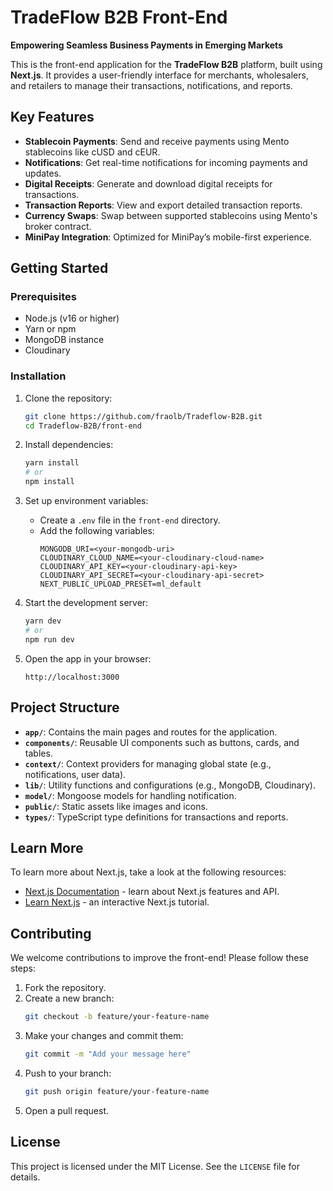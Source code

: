 # TradeFlow B2B Front-End

**Empowering Seamless Business Payments in Emerging Markets**

This is the front-end application for the **TradeFlow B2B** platform, built using **Next.js**. It provides a user-friendly interface for merchants, wholesalers, and retailers to manage their transactions, notifications, and reports.

## Key Features

- **Stablecoin Payments**: Send and receive payments using Mento stablecoins like cUSD and cEUR.
- **Notifications**: Get real-time notifications for incoming payments and updates.
- **Digital Receipts**: Generate and download digital receipts for transactions.
- **Transaction Reports**: View and export detailed transaction reports.
- **Currency Swaps**: Swap between supported stablecoins using Mento's broker contract.
- **MiniPay Integration**: Optimized for MiniPay’s mobile-first experience.

## Getting Started

### Prerequisites

- Node.js (v16 or higher)
- Yarn or npm
- MongoDB instance
- Cloudinary

### Installation

1. Clone the repository:

   ```bash
   git clone https://github.com/fraolb/Tradeflow-B2B.git
   cd Tradeflow-B2B/front-end
   ```

2. Install dependencies:

   ```bash
   yarn install
   # or
   npm install
   ```

3. Set up environment variables:

   - Create a `.env` file in the `front-end` directory.
   - Add the following variables:
     ```env
     MONGODB_URI=<your-mongodb-uri>
     CLOUDINARY_CLOUD_NAME=<your-cloudinary-cloud-name>
     CLOUDINARY_API_KEY=<your-cloudinary-api-key>
     CLOUDINARY_API_SECRET=<your-cloudinary-api-secret>
     NEXT_PUBLIC_UPLOAD_PRESET=ml_default
     ```

4. Start the development server:

   ```bash
   yarn dev
   # or
   npm run dev
   ```

5. Open the app in your browser:
   ```
   http://localhost:3000
   ```

## Project Structure

- **`app/`**: Contains the main pages and routes for the application.
- **`components/`**: Reusable UI components such as buttons, cards, and tables.
- **`context/`**: Context providers for managing global state (e.g., notifications, user data).
- **`lib/`**: Utility functions and configurations (e.g., MongoDB, Cloudinary).
- **`model/`**: Mongoose models for handling notification.
- **`public/`**: Static assets like images and icons.
- **`types/`**: TypeScript type definitions for transactions and reports.

## Learn More

To learn more about Next.js, take a look at the following resources:

- [Next.js Documentation](https://nextjs.org/docs) - learn about Next.js features and API.
- [Learn Next.js](https://nextjs.org/learn) - an interactive Next.js tutorial.

## Contributing

We welcome contributions to improve the front-end! Please follow these steps:

1. Fork the repository.
2. Create a new branch:
   ```bash
   git checkout -b feature/your-feature-name
   ```
3. Make your changes and commit them:
   ```bash
   git commit -m "Add your message here"
   ```
4. Push to your branch:
   ```bash
   git push origin feature/your-feature-name
   ```
5. Open a pull request.

## License

This project is licensed under the MIT License. See the `LICENSE` file for details.
